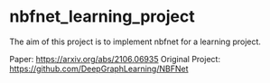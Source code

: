 # nbfnet_learning_project

The aim of this project is to implement nbfnet for a learning project. 

Paper: https://arxiv.org/abs/2106.06935
Original Project: https://github.com/DeepGraphLearning/NBFNet
